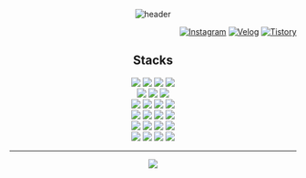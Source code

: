 <div align="center">
  
![header](https://capsule-render.vercel.app/api?type=waving&color=0:EEEEEE,100:99ccff&text=Lee%20Joon%20Yeong👋&animation=twinkling&fontSize=40&fontAlign=50&fontAlignY=30&height=150&desc=Back-end%20Engineer&descAlign=60&descAlignY=50)
  
<div align="right">
  
  [![Instagram](https://img.shields.io/badge/Instagram-E4405F?style=round-square&logo=instagram&logoColor=white)](https://www.instagram.com/2oooon0)
  [![Velog](https://img.shields.io/badge/Velog-20C997?style=round-square&logo=velog&logoColor=white)](https://velog.io/@given02)
  [![Tistory](https://img.shields.io/badge/Tistory-000000?style=round-square&logo=tistory&logoColor=white)](https://given02.tistory.com/)
  
</div>

## Stacks
<div>
<!--   <img src="https://img.shields.io/badge/Kotlin-7F52FF?style=round-square&logo=kotlin&logoColor=white"> -->
  <img src="https://img.shields.io/badge/Java-007396?style=round-square&logo=OpenJDK&logoColor=white"/>
  <img src="https://img.shields.io/badge/Javascript-F7DF1E?style=round-square&logo=javascript&logoColor=black">
  <img src="https://img.shields.io/badge/Typescript-3178C6?style=round-square&logo=typescript&logoColor=white">
  <img src="https://img.shields.io/badge/PHP-777BB4?style=round-square&logo=php&logoColor=white"/>
</div>
<div>
  <img src="https://img.shields.io/badge/Spring-6DB33F?style=round-square&logo=Spring&logoColor=white">
  <img src="https://img.shields.io/badge/Spring boot-6DB33F?style=round-square&logo=springboot&logoColor=white">
  <img src="https://img.shields.io/badge/Spring security-6DB33F?style=round-square&logo=springsecurity&logoColor=white">
</div>
<div>
  <img src="https://img.shields.io/badge/Node.js-339933?style=round-square&logo=node.js&logoColor=white">
  <img src="https://img.shields.io/badge/Express-000000?style=round-square&logo=express&logoColor=white">
  <img src="https://img.shields.io/badge/Next.js-000000?style=round-square&logo=next.js&logoColor=white">
  <img src="https://img.shields.io/badge/React-61DAFB?style=round-square&logo=react&logoColor=black">
</div>
<div>
  <img src="https://img.shields.io/badge/MySQL-4479A1?style=round-square&logo=mysql&logoColor=white">
  <img src="https://img.shields.io/badge/PostgreSQL-4169E1?style=round-square&logo=PostgreSQL&logoColor=white"/>
  <img src="https://img.shields.io/badge/MongoDB-47A248?style=round-square&logo=MongoDB&logoColor=white">
  <img src="https://img.shields.io/badge/Redis-DC382D?style=round-square&logo=redis&logoColor=white">
</div>
<div>
  <img src="https://img.shields.io/badge/AWS EC2-FF9900?style=round-square&logo=amazonec2&logoColor=white"/>
  <img src="https://img.shields.io/badge/AWS S3-569A31?style=round-square&logo=amazons3&logoColor=white"/>
  <img src="https://img.shields.io/badge/AWS RDS-527FFF?style=round-square&logo=amazonrds&logoColor=white">
  <img src="https://img.shields.io/badge/Jenkins-D24939?style=round-square&logo=jenkins&logoColor=white"/>
</div>
<div>
  <img src="https://img.shields.io/badge/Kubernetes-326ce5?style=round-square&logo=kubernetes&logoColor=white">
  <img src="https://img.shields.io/badge/Docker-2496ED?style=round-square&logo=Docker&logoColor=white"/>
  <img src="https://img.shields.io/badge/NGINX-009639?style=round-square&logo=nginx&logoColor=white"/>
  <img src="https://img.shields.io/badge/PM2-2B037A?style=round-square&logo=pm2&logoColor=white"/>
</div>
<!-- <div>
  <img src="https://img.shields.io/badge/Intellij-000000?style=round-square&logo=intellijidea&logoColor=white">
  <img src="https://img.shields.io/badge/Eclipse-2C2255?style=round-square&logo=eclipseide&logoColor=white"/>
  <img src="https://img.shields.io/badge/AndroidStudio-3DDC84?style=round-square&logo=androidstudio&logoColor=white"/>
  <img src="https://img.shields.io/badge/Xcode-147EFB?style=round-square&logo=xcode&logoColor=white"/>
</div> -->

<!--   </div>
  <img src="https://img.shields.io/badge/GCP-4285F4?style=round-square&logo=googlecloud&logoColor=white">
  <img src="https://img.shields.io/badge/jQuery-0769AD?style=round-square&logo=jquery&logoColor=black">
  <img src="https://img.shields.io/badge/MariaDB-003545?style=round-square&logo=mariaDB&logoColor=white">
  <img src="https://img.shields.io/badge/Python-3776AB?style=round-square&logo=python&logoColor=white">
  <img src="https://img.shields.io/badge/Django-092E20?style=round-square&logo=django&logoColor=white">
  <img src="https://img.shields.io/badge/Flask-000000?style=round-square&logo=flask&logoColor=white">
  <img src="https://img.shields.io/badge/Ruby-CC342D?style=round-square&logo=ruby&logoColor=white">
  <img src="https://img.shields.io/badge/Ruby on Rails-D30001?style=round-square&logo=rubyonrails&logoColor=white">
  <img src="https://img.shields.io/badge/Elasticsearch-005571?style=round-square&logo=elasticsearch&logoColor=white">
  <img src="https://img.shields.io/badge/HTML5-E34F26?style=round-square&logo=html5&logoColor=white">
  <img src="https://img.shields.io/badge/CSS3-1572B6?style=round-square&logo=css3&logoColor=white">
  <img src="https://img.shields.io/badge/Styled Components-DB7093?style=round-square&logo=styledcomponents&logoColor=white">
  <img src="https://img.shields.io/badge/Redux-764ABC?style=for-the-badge&logo=redux&logoColor=white">
  <img src="https://img.shields.io/badge/Axios-5A29E4?style=for-the-badge&logo=axios&logoColor=white">
  <img src="https://img.shields.io/badge/PWA-5A0FC8?style=for-the-badge&logo=pwa&logoColor=white">
  <img src="https://img.shields.io/badge/Firebase-FFCA28?style=round-square&logo=firebase&logoColor=white">
  <img src="https://img.shields.io/badge/JPA-59666C?style=round-square&logo=hibernate&logoColor=white">
  <img src="https://img.shields.io/badge/Mongoose-880000?style=round-square&logo=mongoose&logoColor=white">
  <img src="https://img.shields.io/badge/SQLAlchemy-D71F00?style=round-square&logo=sqlalchemy&logoColor=white">
  <img src="https://img.shields.io/badge/Swagger-85EA2D?style=round-square&logo=swagger&logoColor=black"/>
  <img src="https://img.shields.io/badge/Postman-FF6C37?style=round-square&logo=postman&logoColor=white"/>
  <img src="https://img.shields.io/badge/Jira-0052CC?style=round-square&logo=jira&logoColor=white"/>
  <img src="https://img.shields.io/badge/Confluence-172B4D?style=round-square&logo=confluence&logoColor=white"/>
  <img src="https://img.shields.io/badge/Figma-F24E1E?style=round-square&logo=figma&logoColor=white"/>
</div> -->
<!--
## Project
<div>
  <a href="https://github.com/given02/White-Rabbit" target="_blank">
    <img src="https://github-readme-stats.vercel.app/api/pin/?username=given02&theme=swift&repo=White-Rabbit" width="45%" alt="White-Rabbit"/>
  </a>
  <a href="https://github.com/given02/Gazago" target="_blank">
    <img src="https://github-readme-stats.vercel.app/api/pin/?username=given02&theme=swift&repo=Gazago" width="45%" alt="Gazago"/>
  </a>
</div>
<div>
  <a href="https://github.com/given02/Comma-Back-end" target="_blank">
    <img src="https://github-readme-stats.vercel.app/api/pin/?username=given02&theme=swift&repo=Comma-Back-end" width="45%" alt="Comma-Back-end"/>
  </a>
</div>

## Study
<div>
  <a href="https://github.com/given02/Study-Spring-docs" target="_blank">
    <img src="https://github-readme-stats.vercel.app/api/pin/?username=given02&theme=github_dark&repo=Study-Spring-docs" width="45%" alt="Study-Spring-docs"/>
  </a>
  <a href="https://github.com/given02/Study-Hello-Spring" target="_blank">
    <img src="https://github-readme-stats.vercel.app/api/pin/?username=given02&theme=github_dark&repo=Study-Hello-Spring" width="45%" alt="Study-Hello-Spring"/>
  </a>
</div>
<div>
  <a href="https://github.com/given02/Study-Java-Jungsuk-Basic" target="_blank">
    <img src="https://github-readme-stats.vercel.app/api/pin/?username=given02&theme=github_dark&repo=Study-Java-Jungsuk-Basic" width="45%" alt="Study-Java-Jungsuk-Basic"/>
  </a>
  <a href="https://github.com/given02/Algorithm" target="_blank">
    <img src="https://github-readme-stats.vercel.app/api/pin/?username=given02&theme=github_dark&repo=Algorithm" width="45%" alt="Algorithm"/>
  </a>
</div>
-->
<!-- ## Github Stats
<div>
  
  ![given02's github stats](https://github-readme-stats.vercel.app/api/top-langs/?username=given02&show_icons=true&theme=transparent&layout=compact)
  ![given02's GitHub stats](https://github-readme-stats.vercel.app/api?username=given02&hide=stars&count_private=true&theme=transparent)
  [![trophy](https://github-profile-trophy.vercel.app/?username=given02&row=1&column=7)](https://github.com/ryo-ma/github-profile-trophy)
  
</div> -->
 
<!--![footer](https://capsule-render.vercel.app/api?type=waving&color=color=0:EEEEEE,100:99ccff&height=100&section=footer)-->

---

<!--  [![Hits](https://hits.seeyoufarm.com/api/count/incr/badge.svg?url=https%3A%2F%2Fgithub.com%2Fgiven02&count_bg=%22222222&title_bg=%22222222&icon=&icon_color=%23E7E7E7&title=hits&edge_flat=false)](https://hits.seeyoufarm.com) -->
  <img src="https://img.shields.io/badge/-000000?style=round-square&logo=apple&logoColor=white">
  
</div>
